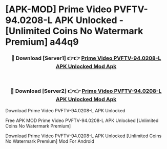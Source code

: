 # [APK-MOD] Prime Video PVFTV-94.0208-L APK Unlocked - [Unlimited Coins No Watermark Premium] a44q9



<div align="center">
<h3>🔴 Download [Server1] 👉👉 <a href="https://momento.my/?title=Prime_Video_PVFTV-94.0208-L_APK_Unlocked">Prime Video PVFTV-94.0208-L APK Unlocked Mod Apk</a></h3><br>

<h3>🔴 Download [Server2] 👉👉 <a href="https://momento.my/?title=Prime_Video_PVFTV-94.0208-L_APK_Unlocked">Prime Video PVFTV-94.0208-L APK Unlocked Mod Apk</a></h3>
</div>



Download Prime Video PVFTV-94.0208-L APK Unlocked 

Free APK MOD Prime Video PVFTV-94.0208-L APK Unlocked [Unlimited Coins No Watermark Premium]

Download Prime Video PVFTV-94.0208-L APK Unlocked [Unlimited Coins No Watermark Premium] Mod For Android
